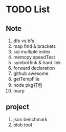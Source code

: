 # TODO List
## Note
1. dfs vs bfs
2. map find & brackets
3. sql multiple index
4. memcpy speedTest
5. symbol link & hard link
6. forward declaration
7. github awesome
8. getTempFile
9. node pkg打包
10. marp

## project
1. json benchmark
2. blob tool